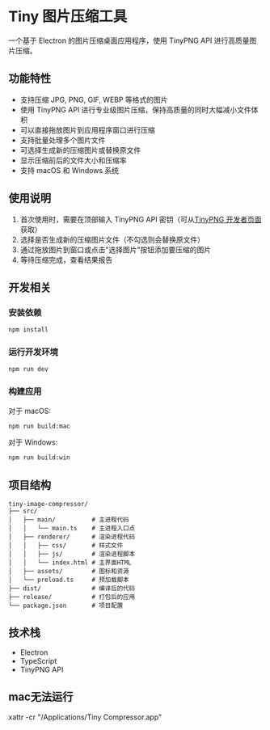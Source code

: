 # Tiny 图片压缩工具

一个基于 Electron 的图片压缩桌面应用程序，使用 TinyPNG API 进行高质量图片压缩。

## 功能特性

- 支持压缩 JPG, PNG, GIF, WEBP 等格式的图片
- 使用 TinyPNG API 进行专业级图片压缩，保持高质量的同时大幅减小文件体积
- 可以直接拖放图片到应用程序窗口进行压缩
- 支持批量处理多个图片文件
- 可选择生成新的压缩图片或替换原文件
- 显示压缩前后的文件大小和压缩率
- 支持 macOS 和 Windows 系统

## 使用说明

1. 首次使用时，需要在顶部输入 TinyPNG API 密钥（可从[TinyPNG 开发者页面](https://tinypng.com/developers)获取）
2. 选择是否生成新的压缩图片文件（不勾选则会替换原文件）
3. 通过拖放图片到窗口或点击"选择图片"按钮添加要压缩的图片
4. 等待压缩完成，查看结果报告

## 开发相关

### 安装依赖

```bash
npm install
```

### 运行开发环境

```bash
npm run dev
```

### 构建应用

对于 macOS:

```bash
npm run build:mac
```

对于 Windows:

```bash
npm run build:win
```

## 项目结构

```
tiny-image-compressor/
├── src/
│   ├── main/          # 主进程代码
│   │   └── main.ts    # 主进程入口点
│   ├── renderer/      # 渲染进程代码
│   │   ├── css/       # 样式文件
│   │   ├── js/        # 渲染进程脚本
│   │   └── index.html # 主界面HTML
│   ├── assets/        # 图标和资源
│   └── preload.ts     # 预加载脚本
├── dist/              # 编译后的代码
├── release/           # 打包后的应用
└── package.json       # 项目配置
```

## 技术栈

- Electron
- TypeScript
- TinyPNG API

## mac无法运行
xattr -cr "/Applications/Tiny Compressor.app"

